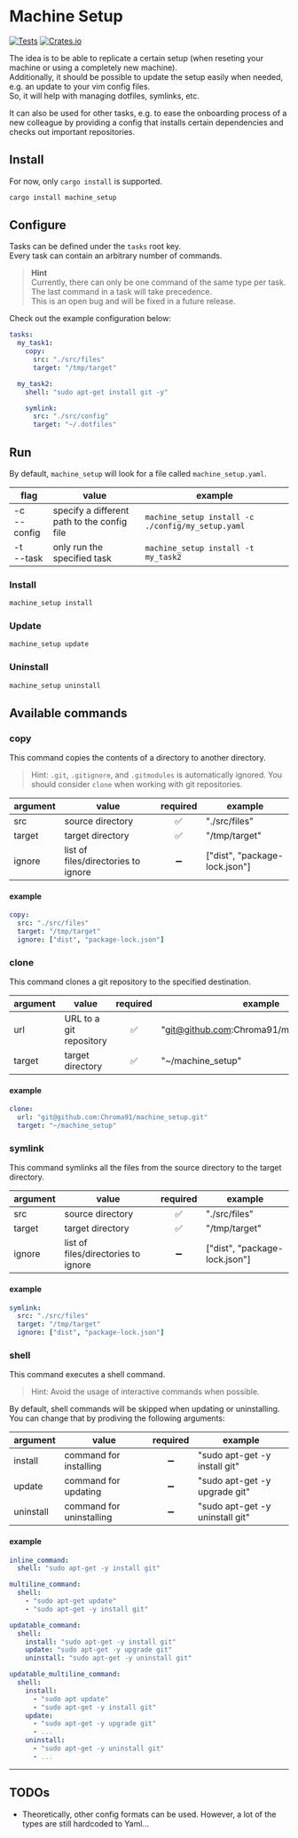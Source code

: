 # Machine Setup

[![Tests](https://github.com/Chroma91/machine-setup/actions/workflows/run_tests.yml/badge.svg?branch=main)](https://github.com/Chroma91/machine-setup/actions/workflows/run_tests.yml) [![Crates.io](https://img.shields.io/crates/v/machine_setup)](https://crates.io/crates/machine_setup)

The idea is to be able to replicate a certain setup (when reseting your machine or using a completely new machine).  
Additionally, it should be possible to update the setup easily when needed, e.g. an update to your vim config files.  
So, it will help with managing dotfiles, symlinks, etc.

It can also be used for other tasks, e.g. to ease the onboarding process of a new colleague by providing a config that installs certain dependencies and checks out important repositories.

## Install

For now, only `cargo install` is supported.

```bash
cargo install machine_setup
```

## Configure

Tasks can be defined under the `tasks` root key.  
Every task can contain an arbitrary number of commands.

> **Hint**  
> Currently, there can only be one command of the same type per task.  
> The last command in a task will take precedence.  
> This is an open bug and will be fixed in a future release.

Check out the example configuration below:

```yaml
tasks:
  my_task1:
    copy:
      src: "./src/files"
      target: "/tmp/target"

  my_task2:
    shell: "sudo apt-get install git -y"

    symlink:
      src: "./src/config"
      target: "~/.dotfiles"
```

## Run

By default, `machine_setup` will look for a file called `machine_setup.yaml`.

| flag            | value                                       | example                                           |
| --------------- | ------------------------------------------- | ------------------------------------------------- |
| -c<br> --config | specify a different path to the config file | `machine_setup install -c ./config/my_setup.yaml` |
| -t<br> --task   | only run the specified task                 | `machine_setup install -t my_task2`               |

### Install

```bash
machine_setup install
```

### Update

```bash
machine_setup update
```

### Uninstall

```bash
machine_setup uninstall
```

## Available commands

### copy

This command copies the contents of a directory to another directory.

> Hint: `.git`, `.gitignore`, and `.gitmodules` is automatically ignored. You should consider `clone` when working with git repositories.

| argument | value                               | required | example                       |
| -------- | ----------------------------------- | :------: | ----------------------------- |
| src      | source directory                    |    ✅    | "./src/files"                 |
| target   | target directory                    |    ✅    | "/tmp/target"                 |
| ignore   | list of files/directories to ignore |    ➖    | ["dist", "package-lock.json"] |

#### example

```yaml
copy:
  src: "./src/files"
  target: "/tmp/target"
  ignore: ["dist", "package-lock.json"]
```

### clone

This command clones a git repository to the specified destination.

| argument | value                   | required | example                                     |
| -------- | ----------------------- | :------: | ------------------------------------------- |
| url      | URL to a git repository |    ✅    | "git@github.com:Chroma91/machine_setup.git" |
| target   | target directory        |    ✅    | "~/machine_setup"                           |

#### example

```yaml
clone:
  url: "git@github.com:Chroma91/machine_setup.git"
  target: "~/machine_setup"
```

### symlink

This command symlinks all the files from the source directory to the target directory.

| argument | value                               | required | example                       |
| -------- | ----------------------------------- | :------: | ----------------------------- |
| src      | source directory                    |    ✅    | "./src/files"                 |
| target   | target directory                    |    ✅    | "/tmp/target"                 |
| ignore   | list of files/directories to ignore |    ➖    | ["dist", "package-lock.json"] |

#### example

```yaml
symlink:
  src: "./src/files"
  target: "/tmp/target"
  ignore: ["dist", "package-lock.json"]
```

### shell

This command executes a shell command.

> Hint: Avoid the usage of interactive commands when possible.

By default, shell commands will be skipped when updating or uninstalling.  
You can change that by prodiving the following arguments:

| argument  | value                    | required | example                         |
| --------- | ------------------------ | :------: | ------------------------------- |
| install   | command for installing   |    ➖    | "sudo apt-get -y install git"   |
| update    | command for updating     |    ➖    | "sudo apt-get -y upgrade git"   |
| uninstall | command for uninstalling |    ➖    | "sudo apt-get -y uninstall git" |

#### example

```yaml
inline_command:
  shell: "sudo apt-get -y install git"

multiline_command:
  shell:
    - "sudo apt-get update"
    - "sudo apt-get -y install git"

updatable_command:
  shell:
    install: "sudo apt-get -y install git"
    update: "sudo apt-get -y upgrade git"
    uninstall: "sudo apt-get -y uninstall git"

updatable_multiline_command:
  shell:
    install:
      - "sudo apt update"
      - "sudo apt-get -y install git"
    update:
      - "sudo apt-get -y upgrade git"
      - ...
    uninstall:
      - "sudo apt-get -y uninstall git"
      - ...
```

---

## TODOs

- Theoretically, other config formats can be used. However, a lot of the types are still hardcoded to Yaml...

